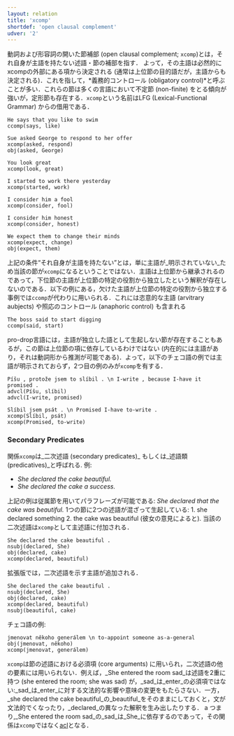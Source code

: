 ```yaml
---
layout: relation
title: 'xcomp'
shortdef: 'open clausal complement'
udver: '2'
---
```


動詞および形容詞の開いた節補部 (open clausal complement; `xcomp`)とは，それ自身が主語を持たない述語・節の補部を指す．
よって，その主語は必然的にxcompの外部にある項から決定される (通常は上位節の目的語だが，主語からも決定される)．これを指して，*義務的コントロール (obligatory control)*と呼ぶことが多い．これらの節は多くの言語において不定節 (non-finite) をとる傾向が強いが，定形節も存在する．`xcomp`という名前はLFG (Lexical-Functional Grammar) からの借用である．

~~~ sdparse
He says that you like to swim
ccomp(says, like)
~~~

~~~ sdparse
Sue asked George to respond to her offer
xcomp(asked, respond)
obj(asked, George)
~~~

~~~ sdparse
You look great
xcomp(look, great)
~~~

~~~ sdparse
I started to work there yesterday
xcomp(started, work)
~~~

~~~ sdparse
I consider him a fool
xcomp(consider, fool)
~~~

~~~ sdparse
I consider him honest
xcomp(consider, honest)
~~~

~~~ sdparse
We expect them to change their minds
xcomp(expect, change)
obj(expect, them)
~~~

上記の条件“それ自身が主語を持たない”とは，単に主語が_明示されていない_ため当該の節が`xcomp`になるということではない．主語は上位節から継承されるのであって，下位節の主語が上位節の特定の役割から独立したという解釈が存在しないのである．以下の例にある，欠けた主語が上位節の特定の役割から独立する事例では`ccomp`が代わりに用いられる．これには恣意的な主語 (arvitrary aubjects) や照応のコントロール (anaphoric control) も含まれる

~~~ sdparse
The boss said to start digging
ccomp(said, start)
~~~

pro-drop言語には，主語が独立した語として生起しない節が存在することもあるが，この節は上位節の項に依存しているわけではない (内在的には主語があり，それは動詞形から推測が可能である)．よって，以下のチェコ語の例では主語が明示されておらず，2つ目の例のみが`xcomp`を有する．

~~~ sdparse
Píšu , protože jsem to slíbil . \n I-write , because I-have it promised .
advcl(Píšu, slíbil)
advcl(I-write, promised)
~~~

~~~ sdparse
Slíbil jsem psát . \n Promised I-have to-write .
xcomp(Slíbil, psát)
xcomp(Promised, to-write)
~~~

### Secondary Predicates

関係`xcomp`は_二次述語 (secondary predicates)_ もしくは_述語類 (predicatives)_と呼ばれる.
例:

* _She declared the cake beautiful._
* _She declared the cake a success._

上記の例は従属節を用いてパラフレーズが可能である: _She declared that the cake was beautiful._
1つの節に2つの述語が混ざって生起している: 1. she declared something 2. the cake was beautiful (彼女の意見によると).
当該の二次述語は`xcomp`として主述語に付加される．

~~~ sdparse
She declared the cake beautiful .
nsubj(declared, She)
obj(declared, cake)
xcomp(declared, beautiful)
~~~

拡張版では，二次述語を示す主語が追加される．

~~~ sdparse
She declared the cake beautiful .
nsubj(declared, She)
obj(declared, cake)
xcomp(declared, beautiful)
nsubj(beautiful, cake)
~~~

チェコ語の例:

~~~ sdparse
jmenovat někoho generálem \n to-appoint someone as-a-general
obj(jmenovat, někoho)
xcomp(jmenovat, generálem)
~~~

`xcomp`は節の述語における必須項 (core arguments) に用いられ，二次述語の他の要素には用いられない．例えば，_She entered the room sad_は述語を2重に持つ (she entered the room; she was sad) が，_sad_は_enter_の必須項ではない:_sad_は_enter_に対する文法的な影響や意味の変更をもたらさない．一方，_she declared the cake beautiful_の_beautiful_をそのままにしておくと，文が文法的でくなったり，_declared_の異なった解釈を生み出したりする．
a
つまり,_She entered the room sad_の_sad_は_She_に依存するのであって，その関係は`xcomp`ではなく[acl]()となる．